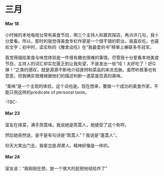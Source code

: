 # 三月

#### Mar 18

小时候的本地电视台常有美食节目，两三个主持人和嘉宾探店，再点评几句，我十分爱看。所以，那时的我觉得美食专栏作家是一个很不错的职业。我喜欢吃，也喜欢文字；初中时，梁实秋的《雅舍谈吃》在“我最爱的书”榜单上蝉联多年冠军。

我觉得描绘美食与味觉体验是一件很有趣也很难的事情。尽管我十分爱看本地美食节目，主持人的词汇却实在匮乏到让我失望，不是发出一些“哇！太好吃了！好Q弹！”之类的感叹，就是源源不断地介绍食材和菜品的来龙去脉。虽然听故事也有意思，但我确实很难根据他们的描述判断一道菜是否真的美味。

“美味”是一个主观的体验，这个词也是。现在想来，要做一个成功的美食作家，不能只用这样的predicate of personal taste。

-TBC-

#### Mar 23

室友在择菜，满手茼蒿味。我说她是茼蒿人，她接受了这个称呼。

然后她突然说，是不是有句诗是“茼蒿人”？我说是“蓬蒿人”。

仰天大笑出门去，我辈岂是*茼蒿人*，精神好像是一样的。


#### Mar 24

室友说：“我刚刚在想，放一个很大的屁把地球给炸了”

